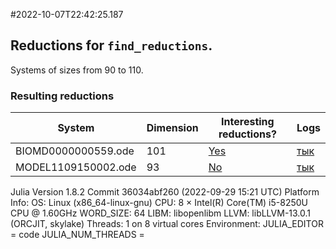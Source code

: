 #2022-10-07T22:42:25.187

## Reductions for `find_reductions`.
Systems of sizes from 90 to 110.

### Resulting reductions
| System | Dimension | Interesting reductions? | Logs |
| ------ | --------- | ----------------------- | ---- |
| BIOMD0000000559.ode | 101| [Yes](https://github.com/x3042/Exact-reduction-of-ODE-systems/tree/main/benchmark/experiment_3/data/BIOMD0000000559.ode.jl)| [тык](https://github.com/x3042/Exact-reduction-of-ODE-systems/tree/main/benchmark/experiment_3/data/BIOMD0000000559.ode.log) |
| MODEL1109150002.ode | 93| [No](https://github.com/x3042/Exact-reduction-of-ODE-systems/tree/main/benchmark/experiment_3/data/MODEL1109150002.ode.jl)| [тык](https://github.com/x3042/Exact-reduction-of-ODE-systems/tree/main/benchmark/experiment_3/data/MODEL1109150002.ode.log) |

Julia Version 1.8.2
Commit 36034abf260 (2022-09-29 15:21 UTC)
Platform Info:
  OS: Linux (x86_64-linux-gnu)
  CPU: 8 × Intel(R) Core(TM) i5-8250U CPU @ 1.60GHz
  WORD_SIZE: 64
  LIBM: libopenlibm
  LLVM: libLLVM-13.0.1 (ORCJIT, skylake)
  Threads: 1 on 8 virtual cores
Environment:
  JULIA_EDITOR = code
  JULIA_NUM_THREADS = 

